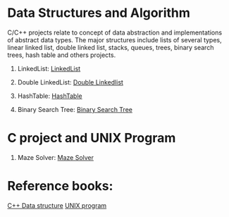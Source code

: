 # Data Structures and Algorithm 
C/C++ projects relate to concept of data abstraction and implementations of abstract data types. 
The major structures include lists of several types, linear linked list, double linked list, stacks, queues, trees, binary search trees, 
hash table and others projects.  

1. LinkedList: [LinkedList](https://github.com/danghai/C-projects-and-Data-Structure/tree/master/linkedlist)

2. Double LinkedList: [Double Linkedlist](https://github.com/danghai/C-projects-and-Data-Structure/tree/master/double-linkedlist)

3. HashTable: [HashTable](https://github.com/danghai/C-projects-and-Data-Structure/tree/master/hashTable)

4. Binary Search Tree: [Binary Search Tree](https://github.com/danghai/C-projects-and-Data-Structure/tree/master/bstTree)

# C project and UNIX Program 

1. Maze Solver: [Maze Solver](https://github.com/danghai/C-projects-and-Data-Structure/tree/master/maze-solver)
# Reference books: 
[C++ Data structure](https://github.com/danghai/C-projects-and-Data-Structure/tree/master/reference)
[UNIX program](https://github.com/danghai/C-projects-and-Data-Structure/tree/master/reference)
